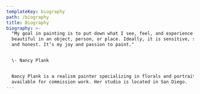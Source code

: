 ```yaml
---
templateKey: biography
path: /biography
title: Biography
biography: >-
  "My goal in painting is to put down what I see, feel, and experience as
  beautiful in an object, person, or place. Ideally, it is sensitive, strong,
  and honest. It’s my joy and passion to paint."


  \- Nancy Plank


  Nancy Plank is a realism painter specializing in florals and portraits. She is
  available for commission work. Her studio is located in San Diego.
---
```

